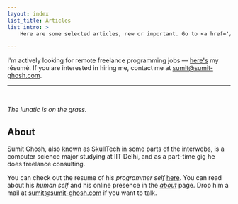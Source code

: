 ```yaml
---
layout: index
list_title: Articles
list_intro: >
    Here are some selected articles, new or important. Go to <a href='/archive'>archive</a> for all of his posts.
    
---
```


I'm actively looking for remote freelance programming jobs — [here's](/resume.pdf) my résumé. If you are interested in hiring me, contact me at sumit@sumit-ghosh.com.

___
&nbsp;

_The lunatic is on the grass._

## About

Sumit Ghosh, also known as SkullTech in some parts of the interwebs, is a computer science major studying at IIT Delhi, and as a part-time gig he does freelance consulting.

You can check out the resume of his _programmer self_ 
[here](/resume.pdf). You can read about his _human self_ and his online presence in the [_about_](/about) page. Drop him a mail at sumit@sumit-ghosh.com if you want to talk.
